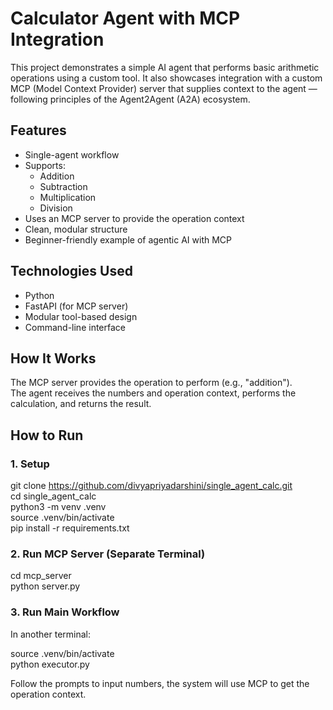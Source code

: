 # Calculator Agent with MCP Integration

This project demonstrates a simple AI agent that performs basic arithmetic operations using a custom tool. It also showcases integration with a custom MCP (Model Context Provider) server that supplies context to the agent — following principles of the Agent2Agent (A2A) ecosystem.

## Features

- Single-agent workflow
- Supports:
  - Addition
  - Subtraction
  - Multiplication
  - Division
- Uses an MCP server to provide the operation context
- Clean, modular structure
- Beginner-friendly example of agentic AI with MCP

## Technologies Used

- Python
- FastAPI (for MCP server)
- Modular tool-based design
- Command-line interface

## How It Works

The MCP server provides the operation to perform (e.g., "addition").  
The agent receives the numbers and operation context, performs the calculation, and returns the result.

## How to Run

### 1. Setup

git clone https://github.com/divyapriyadarshini/single_agent_calc.git  <br> 
cd single_agent_calc <br> 
python3 -m venv .venv <br> 
source .venv/bin/activate <br> 
pip install -r requirements.txt <br> 


### 2. Run MCP Server (Separate Terminal)

cd mcp_server <br> 
python server.py <br> 


### 3. Run Main Workflow

In another terminal:

source .venv/bin/activate <br> 
python executor.py <br> 


Follow the prompts to input numbers, the system will use MCP to get the operation context.

